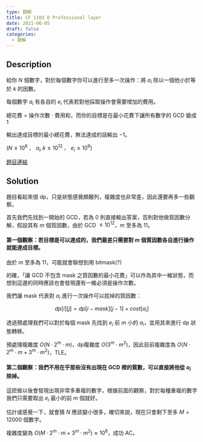 ```yaml
---
type: 題解
title: CF 1103 D Professional layer
date: 2021-06-05
draft: false
categories:
  - 題解
---
```


## Description

給你 $N$ 個數字，對於每個數字你可以進行至多一次操作：將 $a_i$ 除以一個他小於等於 $k$ 的因數。

每個數字 $a_i$ 有各自的 $e_i$ 代表若對他採取操作會需要增加的費用。

總花費 = 操作次數 $\cdot$ 費用和，而你的目標是在最小花費下讓所有數字的 GCD 變成 $1$

輸出達成目標的最小總花費，無法達成的話輸出 $-1$。

($N \leq 10^6$ 、 $a_i, k \leq 10^{12}$ 、 $e_i \leq 10^9$)

[題目連結](https://codeforces.com/contest/1103/problem/D)

## Solution

題目看起來很 dp，只是狀態感覺頗難列，複雜度也非常差，因此還要再多一些觀察。

首先我們先找到一開始的 GCD，若為 $0$ 則直接輸出答案，否則對他做質因數分解，假設其有 $m$ 個質因數，由於 GCD $\leq 10^{12}$，$m$ 至多為 $11$。

#### 第一個觀察：若目標是可以達成的，我們最差只需要對 $m$ 個質因數各自進行操作就能達成目標。

由於 $m$ 至多為 $11$，可能就會聯想到用 bitmask(?) 

的確，「讓 GCD 不包含 mask 之質因數的最小花費」可以作為其中一維狀態，而想到這邊的同時應該也會發現還有一維必須是操作次數。

我們讓 mask 代表對 $a_i$ 進行一次操作可以拔掉的質因數：

$$dp[i][j] = dp[i - mask][j-1] + cost[a_i]$$

透過預處理我們可以對於每個 mask 先找到 $e_i$ 前 $m$ 小的 $a_i$，並用其來進行 dp 狀態轉移。

預處理複雜度 $O(N \cdot 2^m \cdot m)$，dp複雜度 $O(3^m \cdot m^2)$，因此目前複雜度為 $O(N \cdot 2^m \cdot m + 3^m \cdot m^2)$，TLE。

#### 第二個觀察：我們不用在乎那些沒有出現在 GCD 裡的質數，可以直接將他從 $a_i$ 除掉。

這麽做以後會發現出現非常多重複的數字，根據前面的觀察，對於每種重複的數字我們只需要取出 $e_i$ 最小的前 $m$ 個就好。

估計或感覺一下，就會猜 $N$ 應該變小很多，確切來說，現在只會剩下至多 $M = 12000$ 個數字。

複雜度變為 $O(M \cdot 2^m \cdot m + 3^m \cdot m^2) \approx 10^8$，成功 AC。
